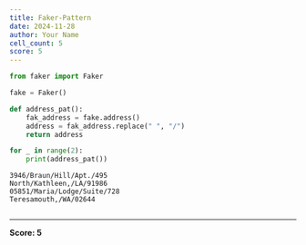 ```yaml
---
title: Faker-Pattern
date: 2024-11-28
author: Your Name
cell_count: 5
score: 5
---
```


```python
from faker import Faker
```


```python
fake = Faker()
```


```python
def address_pat():
    fak_address = fake.address()
    address = fak_address.replace(" ", "/")
    return address
```


```python
for _ in range(2):
    print(address_pat())
```

    3946/Braun/Hill/Apt./495
    North/Kathleen,/LA/91986
    05851/Maria/Lodge/Suite/728
    Teresamouth,/WA/02644



```python

```


---
**Score: 5**
